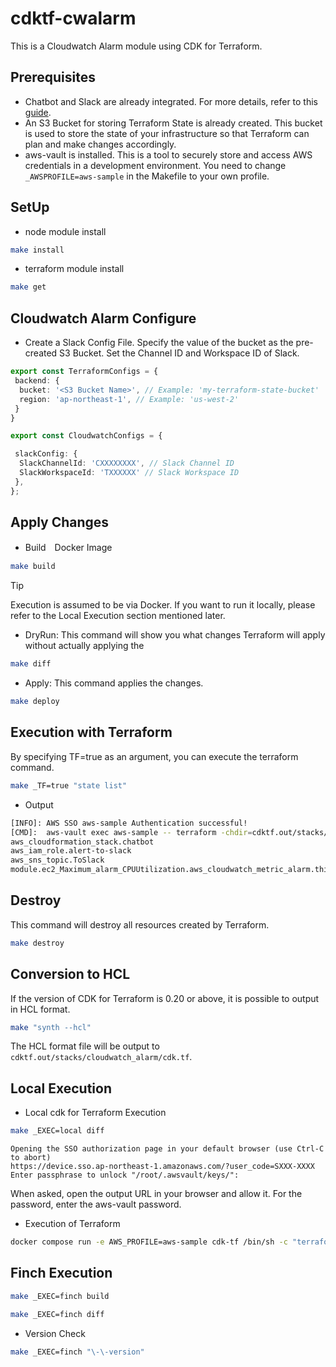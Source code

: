 # cdktf-cwalarm

This is a Cloudwatch Alarm module using CDK for Terraform.

## Prerequisites

- Chatbot and Slack are already integrated. For more details, refer to this [guide](https://aws.amazon.com/jp/builders-flash/202006/slack-chatbot/?awsf.filter-name=*all).
- An S3 Bucket for storing Terraform State is already created. This bucket is used to store the state of your infrastructure so that Terraform can plan and make changes accordingly.
- aws-vault is installed. This is a tool to securely store and access AWS credentials in a development environment. You need to change `_AWSPROFILE=aws-sample` in the Makefile to your own profile.

## SetUp

- node module install

```sh
make install
```

- terraform module install

```sh
make get
```

## Cloudwatch Alarm Configure

- Create a Slack Config File.
Specify the value of the bucket as the pre-created S3 Bucket. Set the Channel ID and Workspace ID of Slack.

```cw_configs.ts
export const TerraformConfigs = {
 backend: {
  bucket: '<S3 Bucket Name>', // Example: 'my-terraform-state-bucket'
  region: 'ap-northeast-1', // Example: 'us-west-2'
 }
}

export const CloudwatchConfigs = {

 slackConfig: {
  SlackChannelId: 'CXXXXXXXX', // Slack Channel ID
  SlackWorkspaceId: 'TXXXXXX' // Slack Workspace ID
 },
};

```

## Apply Changes

- Build　Docker Image

```sh
make build
```

> [!TIP]
> Execution is assumed to be via Docker. 
> If you want to run it locally, please refer to the Local Execution section mentioned later.

- DryRun: This command will show you what changes Terraform will apply without actually applying the

```sh
make diff
```

- Apply: This command applies the changes.

```sh
make deploy
```

## Execution with Terraform

By specifying TF=true as an argument, you can execute the terraform command.

```sh
make _TF=true "state list"
```

- Output

```sh
[INFO]: AWS SSO aws-sample Authentication successful!
[CMD]:  aws-vault exec aws-sample -- terraform -chdir=cdktf.out/stacks/cloudwatch_alarm state list
aws_cloudformation_stack.chatbot
aws_iam_role.alert-to-slack
aws_sns_topic.ToSlack
module.ec2_Maximum_alarm_CPUUtilization.aws_cloudwatch_metric_alarm.this[0]
```

## Destroy

This command will destroy all resources created by Terraform.

```sh
make destroy
```

## Conversion to HCL

If the version of CDK for Terraform is 0.20 or above, it is possible to output in HCL format.

```sh
make "synth --hcl"
```

The HCL format file will be output to `cdktf.out/stacks/cloudwatch_alarm/cdk.tf`.

## Local Execution


- Local cdk for Terraform Execution

```sh
make _EXEC=local diff
```

```log
Opening the SSO authorization page in your default browser (use Ctrl-C to abort)
https://device.sso.ap-northeast-1.amazonaws.com/?user_code=SXXX-XXXX
Enter passphrase to unlock "/root/.awsvault/keys/":
```

When asked, open the output URL in your browser and allow it. For the password, enter the aws-vault password.

- Execution of Terraform

```sh
docker compose run -e AWS_PROFILE=aws-sample cdk-tf /bin/sh -c "terraform -chdir='cdktf.out/stacks/cloudwatch_alarm' init && terraform -chdir='cdktf.out/stacks/cloudwatch_alarm' plan"
```

## Finch Execution

```sh
make _EXEC=finch build
```

```sh
make _EXEC=finch diff
```

- Version Check

```sh
make _EXEC=finch "\-\-version"
```
